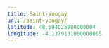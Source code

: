 ```yaml
---
title: Saint-Vougay
url: /saint-vougay/
latitude: 48.594025800000004
longitude: -4.1379131000000005
---
```

